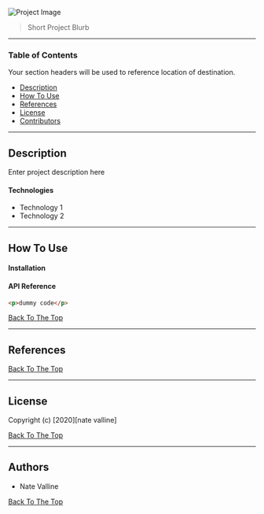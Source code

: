 ![Project Image](project-image-url)

> Short Project Blurb

---

### Table of Contents

Your section headers will be used to reference location of destination.

- [Description](#description)
- [How To Use](#how-to-use)
- [References](#references)
- [License](#license)
- [Contributors](#contributors)

---

## Description

Enter project description here

#### Technologies

- Technology 1
- Technology 2

---

## How To Use

#### Installation

#### API Reference

```html
<p>dummy code</p>
```

[Back To The Top](#project-name)

---

## References

[Back To The Top](#project-name)

---

## License

Copyright (c) [2020][nate valline]

[Back To The Top](#project-name)

---

## Authors

- Nate Valline

[Back To The Top](#project-name)


